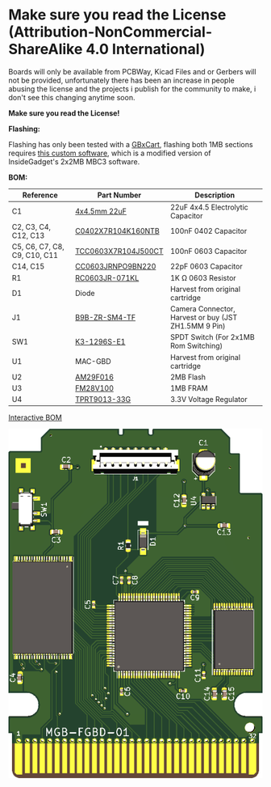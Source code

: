 # Make sure you read the License (Attribution-NonCommercial-ShareAlike 4.0 International)


Boards will only be available from PCBWay, Kicad Files and or Gerbers will not be provided, unfortunately there has been an increase in people abusing the license and the projects i publish for the community to make, i don't see this changing anytime soon.

**Make sure you read the License!**



**Flashing:**

Flashing has only been tested with a [GBxCart](https://www.insidegadgets.com/projects/gbxcart-rw/), flashing both 1MB sections requires [this custom software](GBxCart_RW_GB_Camera_2x1MB_Flasher.zip), which is a modified version of InsideGadget's 2x2MB MBC3 software.

**BOM:**

| Reference | Part Number | Description |
|-|-|-|
| C1 | [4x4.5mm 22uF](https://www.aliexpress.com/item/32377971645.html) | 22uF 4x4.5 Electrolytic Capacitor |
| C2, C3, C4, C12, C13 | [C0402X7R104K160NTB](https://www.lcsc.com/product-detail/Multilayer-Ceramic-Capacitors-MLCC-SMD-SMT_EYANG-Shenzhen-Eyang-Tech-Development-C0402X7R104K160NTB_C115671.html) | 100nF 0402 Capacitor |
| C5, C6, C7, C8, C9, C10, C11 | [TCC0603X7R104J500CT](https://www.lcsc.com/product-detail/Multilayer-Ceramic-Capacitors-MLCC-SMD-SMT_CCTC-TCC0603X7R104J500CT_C282518.html) | 100nF 0603 Capacitor |
| C14, C15 | [CC0603JRNPO9BN220](https://www.lcsc.com/product-detail/Multilayer-Ceramic-Capacitors-MLCC-SMD-SMT_YAGEO-CC0603JRNPO9BN220_C105620.html) | 22pF 0603 Capacitor |
| R1 | [RC0603JR-071KL](https://www.lcsc.com/product-detail/Chip-Resistor-Surface-Mount_YAGEO-RC0603JR-071KL_C14676.html) | 1K Ω 0603 Resistor |
| D1 | Diode | Harvest from original cartridge |
| J1 | [B9B-ZR-SM4-TF](https://www.aliexpress.com/item/32920487056.html) | Camera Connector, Harvest or buy (JST ZH1.5MM 9 Pin) |
| SW1 | [K3-1296S-E1](https://www.lcsc.com/product-detail/Slide-Switches_Korean-Hroparts-Elec-K3-1296S-E1_C128955.html)| SPDT Switch (For 2x1MB Rom Switching) |
| U1 | MAC-GBD | Harvest from original cartridge |
| U2 | [AM29F016](https://www.aliexpress.com/item/33043533022.html) | 2MB Flash |
| U3 | [FM28V100](https://www.aliexpress.com/item/4001322883101.html) | 1MB FRAM |
| U4 | [TPRT9013-33G](https://www.lcsc.com/product-detail/Linear-Voltage-Regulators-LDO_TECH-PUBLIC-TPRT9013-33GB_C587158.html) | 3.3V Voltage Regulator |


[Interactive BOM](https://martinrefseth.com/ibom/Game%20Boy%20Camera%20Flashcart)





![](Front.png)

